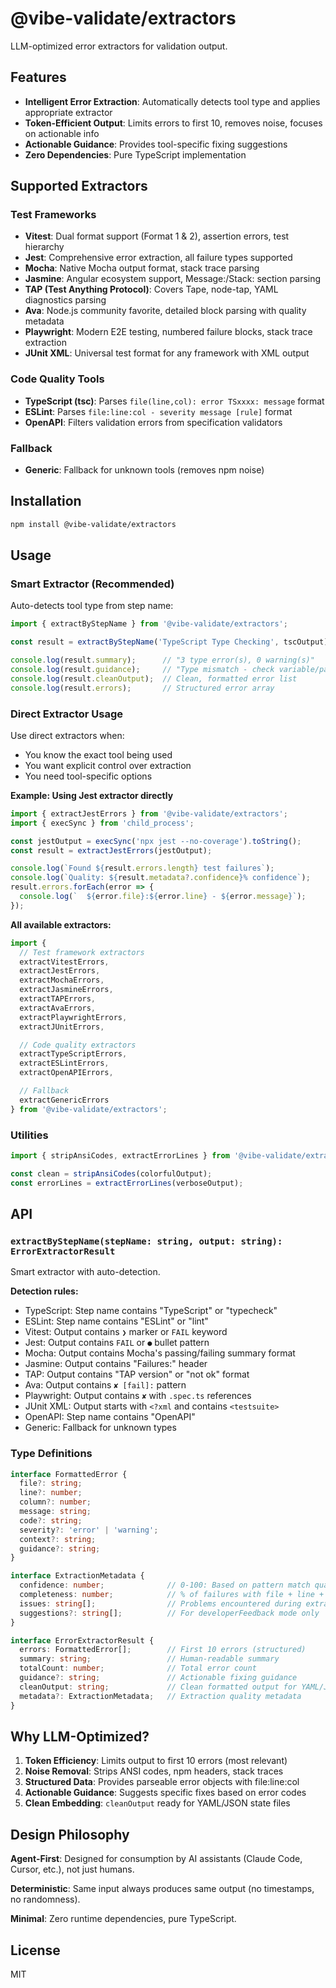 # @vibe-validate/extractors

LLM-optimized error extractors for validation output.

## Features

- **Intelligent Error Extraction**: Automatically detects tool type and applies appropriate extractor
- **Token-Efficient Output**: Limits errors to first 10, removes noise, focuses on actionable info
- **Actionable Guidance**: Provides tool-specific fixing suggestions
- **Zero Dependencies**: Pure TypeScript implementation

## Supported Extractors

### Test Frameworks
- **Vitest**: Dual format support (Format 1 & 2), assertion errors, test hierarchy
- **Jest**: Comprehensive error extraction, all failure types supported
- **Mocha**: Native Mocha output format, stack trace parsing
- **Jasmine**: Angular ecosystem support, Message:/Stack: section parsing
- **TAP (Test Anything Protocol)**: Covers Tape, node-tap, YAML diagnostics parsing
- **Ava**: Node.js community favorite, detailed block parsing with quality metadata
- **Playwright**: Modern E2E testing, numbered failure blocks, stack trace extraction
- **JUnit XML**: Universal test format for any framework with XML output

### Code Quality Tools
- **TypeScript (tsc)**: Parses `file(line,col): error TSxxxx: message` format
- **ESLint**: Parses `file:line:col - severity message [rule]` format
- **OpenAPI**: Filters validation errors from specification validators

### Fallback
- **Generic**: Fallback for unknown tools (removes npm noise)

## Installation

```bash
npm install @vibe-validate/extractors
```

## Usage

### Smart Extractor (Recommended)

Auto-detects tool type from step name:

```typescript
import { extractByStepName } from '@vibe-validate/extractors';

const result = extractByStepName('TypeScript Type Checking', tscOutput);

console.log(result.summary);      // "3 type error(s), 0 warning(s)"
console.log(result.guidance);     // "Type mismatch - check variable/parameter types"
console.log(result.cleanOutput);  // Clean, formatted error list
console.log(result.errors);       // Structured error array
```

### Direct Extractor Usage

Use direct extractors when:
- You know the exact tool being used
- You want explicit control over extraction
- You need tool-specific options

**Example: Using Jest extractor directly**

```typescript
import { extractJestErrors } from '@vibe-validate/extractors';
import { execSync } from 'child_process';

const jestOutput = execSync('npx jest --no-coverage').toString();
const result = extractJestErrors(jestOutput);

console.log(`Found ${result.errors.length} test failures`);
console.log(`Quality: ${result.metadata?.confidence}% confidence`);
result.errors.forEach(error => {
  console.log(`  ${error.file}:${error.line} - ${error.message}`);
});
```

**All available extractors:**

```typescript
import {
  // Test framework extractors
  extractVitestErrors,
  extractJestErrors,
  extractMochaErrors,
  extractJasmineErrors,
  extractTAPErrors,
  extractAvaErrors,
  extractPlaywrightErrors,
  extractJUnitErrors,

  // Code quality extractors
  extractTypeScriptErrors,
  extractESLintErrors,
  extractOpenAPIErrors,

  // Fallback
  extractGenericErrors
} from '@vibe-validate/extractors';
```

### Utilities

```typescript
import { stripAnsiCodes, extractErrorLines } from '@vibe-validate/extractors';

const clean = stripAnsiCodes(colorfulOutput);
const errorLines = extractErrorLines(verboseOutput);
```

## API

### `extractByStepName(stepName: string, output: string): ErrorExtractorResult`

Smart extractor with auto-detection.

**Detection rules:**
- TypeScript: Step name contains "TypeScript" or "typecheck"
- ESLint: Step name contains "ESLint" or "lint"
- Vitest: Output contains `❯` marker or `FAIL` keyword
- Jest: Output contains `FAIL` or `●` bullet pattern
- Mocha: Output contains Mocha's passing/failing summary format
- Jasmine: Output contains "Failures:" header
- TAP: Output contains "TAP version" or "not ok" format
- Ava: Output contains `✘ [fail]:` pattern
- Playwright: Output contains `✘` with `.spec.ts` references
- JUnit XML: Output starts with `<?xml` and contains `<testsuite>`
- OpenAPI: Step name contains "OpenAPI"
- Generic: Fallback for unknown types

### Type Definitions

```typescript
interface FormattedError {
  file?: string;
  line?: number;
  column?: number;
  message: string;
  code?: string;
  severity?: 'error' | 'warning';
  context?: string;
  guidance?: string;
}

interface ExtractionMetadata {
  confidence: number;              // 0-100: Based on pattern match quality
  completeness: number;            // % of failures with file + line + message
  issues: string[];                // Problems encountered during extraction
  suggestions?: string[];          // For developerFeedback mode only
}

interface ErrorExtractorResult {
  errors: FormattedError[];        // First 10 errors (structured)
  summary: string;                 // Human-readable summary
  totalCount: number;              // Total error count
  guidance?: string;               // Actionable fixing guidance
  cleanOutput: string;             // Clean formatted output for YAML/JSON
  metadata?: ExtractionMetadata;   // Extraction quality metadata
}
```

## Why LLM-Optimized?

1. **Token Efficiency**: Limits output to first 10 errors (most relevant)
2. **Noise Removal**: Strips ANSI codes, npm headers, stack traces
3. **Structured Data**: Provides parseable error objects with file:line:col
4. **Actionable Guidance**: Suggests specific fixes based on error codes
5. **Clean Embedding**: `cleanOutput` ready for YAML/JSON state files

## Design Philosophy

**Agent-First**: Designed for consumption by AI assistants (Claude Code, Cursor, etc.), not just humans.

**Deterministic**: Same input always produces same output (no timestamps, no randomness).

**Minimal**: Zero runtime dependencies, pure TypeScript.

## License

MIT
